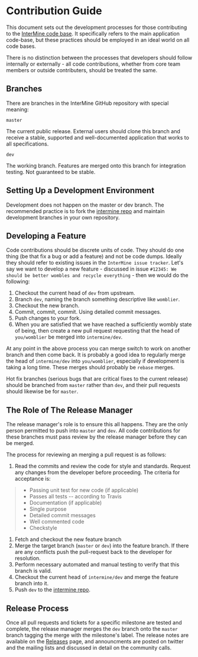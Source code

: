 # Contribution Guide

This document sets out the development processes for those contributing to the [InterMine code base](https://github.com/intermine/intermine). It specifically refers to the main application code-base, but these practices should be employed in an ideal world on all code bases.

There is no distinction between the processes that developers should follow internally or externally - all code contributions, whether from core team members or outside contributers, should be treated the same.

## Branches

There are branches in the InterMine GitHub repository with special meaning:

`master`

The current public release. External users should clone this branch and receive a stable, supported and well-documented application that works to all specifications.

`dev`

The working branch. Features are merged onto this branch for integration testing. Not guaranteed to be stable.

## Setting Up a Development Environment

Development does not happen on the master or dev branch. The recommended practice is to fork the [intermine repo](https://github.com/intermine/intermine) and maintain development branches in your own repository.

## Developing a Feature

Code contributions should be discrete units of code. They should do one thing \(be that fix a bug or add a feature\) and not be code dumps. Ideally they should refer to existing issues in the `InterMine issue tracker`. Let's say we want to develop a new feature - discussed in issue `#12345: We should be better wombles and recycle everything` - then we would do the following:

1. Checkout the current head of `dev` from upstream.
2. Branch `dev`, naming the branch something descriptive like `womblier`.
3. Checkout the new branch.
4. Commit, commit, commit. Using detailed commit messages.
5. Push changes to your fork.
6. When you are satisfied that we have reached a sufficiently wombly state of being, then create a new pull request requesting that the head of `you/womblier` be merged into `intermine/dev`.

At any point in the above process you can merge switch to work on another branch and then come back. It is probably a good idea to regularly merge the head of `intermine/dev` into `you/womblier`, especially if development is taking a long time. These merges should probably be `rebase` merges.

Hot fix branches \(serious bugs that are critical fixes to the current release\) should be branched from `master` rather than `dev`, and their pull requests should likewise be for `master`.

## The Role of The Release Manager

The release manager's role is to ensure this all happens. They are the only person permitted to push into `master` and `dev`. All code contributions for these branches must pass review by the release manager before they can be merged.

The process for reviewing an merging a pull request is as follows:

1. Read the commits and review the code for style and standards. Request any changes from the developer before proceeding. The criteria for acceptance is:

> * Passing unit test for new code \(if applicable\)
> * Passes all tests -- according to Travis
> * Documentation \(if applicable\)
> * Single purpose
> * Detailed commit messages
> * Well commented code
> * Checkstyle

1. Fetch and checkout the new feature branch
2. Merge the target branch \(`master` or `dev`\) into the feature branch. If there are any conflicts push the pull-request back to the developer for resolution.
3. Perform necessary automated and manual testing to verify that this branch is valid.
4. Checkout the current head of `intermine/dev` and merge the feature branch into it.
5. Push `dev` to the [intermine repo](https://github.com/intermine/intermine).

## Release Process

Once all pull requests and tickets for a specific milestone are tested and complete, the release manager merges the `dev` branch onto the `master` branch tagging the merge with the milestone's label. The release notes are available on the [Releases](http://github.com/intermine/intermine/releases) page, and announcments are posted on twitter and the mailing lists and discussed in detail on the community calls.

